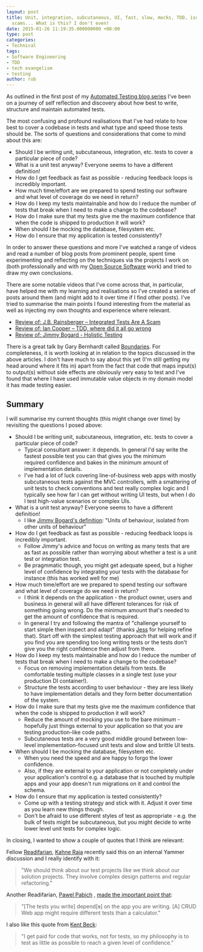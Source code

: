 ```yaml
---
layout: post
title: Unit, integration, subcutaneous, UI, fast, slow, mocks, TDD, isolation and
  scams... What is this? I don't even!
date: 2015-01-26 11:19:35.000000000 +08:00
type: post
categories:
- Technical
tags:
- Software Engineering
- TDD
- tech evangelism
- testing
author: rob
---
```



As outlined in the first post of my [Automated Testing blog series](/blog/2014/01/23/test-naming-automated-testing-series/) I've been on a journey of self reflection and discovery about how best to write, structure and maintain automated tests.



The most confusing and profound realisations that I've had relate to how best to cover a codebase in tests and what type and speed those tests should be. The sorts of questions and considerations that come to mind about this are:


- Should I be writing unit, subcutaneous, integration, etc. tests to cover a particular piece of code?
- What is a unit test anyway? Everyone seems to have a different definition!
- How do I get feedback as fast as possible - reducing feedback loops is incredibly important.
- How much time/effort are we prepared to spend testing our software and what level of coverage do we need in return?
- How do I keep my tests maintainable and how do I reduce the number of tests that break when I need to make a change to the codebase?
- How do I make sure that my tests give me the maximum confidence that when the code is shipped to production it will work?
- When should I be mocking the database, filesystem etc.
- How do I ensure that my application is tested consistently?



In order to answer these questions and more I've watched a range of videos and read a number of blog posts from prominent people, spent time experimenting and reflecting on the techniques via the projects I work on (both professionally and with my [Open Source Software](https://github.com/robdmoore) work) and tried to draw my own conclusions.



There are some notable videos that I've come across that, in particular, have helped me with my learning and realisations so I've created a series of posts around them (and might add to it over time if I find other posts). I've tried to summarise the main points I found interesting from the material as well as injecting my own thoughts and experience where relevant.


- [Review of: J.B. Rainsberger – Integrated Tests Are A Scam](/blog/2015/01/26/review-of-j-b-rainsberger-integrated-tests-are-a-scam/ "Review of: J.B. Rainsberger – Integrated Tests Are A Scam")
- [Review of: Ian Cooper – TDD, where did it all go wrong](/blog/2015/01/26/review-of-ian-cooper-tdd-where-did-it-all-go-wrong/ "Review of: Ian Cooper – TDD, where did it all go wrong")
- [Review of: Jimmy Bogard - Holistic Testing](/blog/2015/01/26/review-of-jimmy-bogard-holistic-testing/ "Review of: Jimmy Bogard – Holistic Testing")



There is a great talk by Gary Bernhardt called [Boundaries](https://www.destroyallsoftware.com/talks/boundaries). For completeness, it is worth looking at in relation to the topics discussed in the above articles. I don't have much to say about this yet (I'm still getting my head around where it fits in) apart from the fact that code that maps input(s) to output(s) without side effects are obviously very easy to test and I've found that where I have used immutable value objects in my domain model it has made testing easier.


## Summary


I will summarise my current thoughts (this might change over time) by revisiting the questions I posed above:


- Should I be writing unit, subcutaneous, integration, etc. tests to cover a particular piece of code?
  - Typical consultant answer: it depends. In general I'd say write the fastest possible test you can that gives you the minimum required confidence and bakes in the minimum amount of implementation details.
  - I've had a lot of luck covering line-of-business web apps with mostly subcutaneous tests against the MVC controllers, with a smattering of unit tests to check conventions and test really complex logic and I typically see how far I can get without writing UI tests, but when I do I test high-value scenarios or complex UIs.
- What is a unit test anyway? Everyone seems to have a different definition!
  - I like [Jimmy Bogard's definition](/blog/2015/01/26/review-of-jimmy-bogard-holistic-testing/ "Review of: Jimmy Bogard – Holistic Testing"): "Units of behaviour, isolated from other units of behaviour"
- How do I get feedback as fast as possible - reducing feedback loops is incredibly important.
  - Follow Jimmy's advice and focus on writing as many tests that are as fast as possible rather than worrying about whether a test is a unit test or integration test.
  - Be pragmmatic though, you might get adequate speed, but a higher level of confidence by integrating your tests with the database for instance (this has worked well for me)
- How much time/effort are we prepared to spend testing our software and what level of coverage do we need in return?
  - I think it depends on the application - the product owner, users and business in general will all have different tolerances for risk of something going wrong. Do the minimum amount that's needed to get the amount of confidence that is required.
  - In general I try and following the mantra of "challenge yourself to start simple then inspect and adapt" (thanks [Jess](https://twitter.com/jesspanni) for helping refine that). Start off with the simplest testing approach that will work and if you find you are spending too long writing tests or the tests don't give you the right confidence then adjust from there.
- How do I keep my tests maintainable and how do I reduce the number of tests that break when I need to make a change to the codebase?
  - Focus on removing implementation details from tests. Be comfortable testing multiple classes in a single test (use your production DI container!).
  - Structure the tests according to user behaviour - they are less likely to have implementation details and they form better documentation of the system.
- How do I make sure that my tests give me the maximum confidence that when the code is shipped to production it will work?
  - Reduce the amount of mocking you use to the bare minimum - hopefully just things external to your application so that you are testing production-like code paths.
  - Subcutaneous tests are a very good middle ground between low-level implementation-focused unit tests and slow and brittle UI tests.
- When should I be mocking the database, filesystem etc.
  - When you need the speed and are happy to forgo the lower confidence.
  - Also, if they are external to your application or not completely under your application's control e.g. a database that is touched by multiple apps and your app doesn't run migrations on it and control the schema.
- How do I ensure that my application is tested consistently?
  - Come up with a testing strategy and stick with it. Adjust it over time as you learn new things though.
  - Don't be afraid to use different styles of test as appropriate - e.g. the bulk of tests might be subcutaneous, but you might decide to write lower level unit tests for complex logic.



In closing, I wanted to show a couple of quotes that I think are relevant:



Fellow [Readifarian](http://readify.net/), [Kahne Raja](https://twitter.com/KahneRaja) recently said this on an internal Yammer discussion and I really identify with it:



> "We should think about our test projects like we think about our solution projects. They involve complex design patterns and regular refactoring."



Another Readifarian, [Pawel Pabich](https://twitter.com/PawelPabich) , [made the important point that](https://twitter.com/PawelPabich/status/559666146853412864):



> "[The tests you write] depend[<del>s</del>] on the app you are writing. [A] CRUD Web app might require different tests than a calculator."



I also like this quote from [Kent Beck](http://stackoverflow.com/questions/153234/how-deep-are-your-unit-tests/153565#153565):



> "I get paid for code that works, not for tests, so my philosophy is to test as little as possible to reach a given level of confidence."

